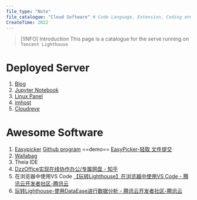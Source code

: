 ```yaml
---
file_type: "Note" 
file_catalogue: "Cloud Software" # Code Language, Extension, Coding env, Software, Hardware, Cloud Software
CreateTime: 2022
---
```


>[!INFO] Introduction
>This page is a catalogue for the serve running on `Tencent Lighthouse` 
# Deployed Server
1. [Blog](www.chandresekharlu.site) 
2. [Jupyter Notebook](py.chandrasekharlu.site)
3. [Linux Panel](panel.chandrasekharlu.site)
4. [imhost](img.chandrasekharlu.site)
5. [Cloudreve](cloud.chandrasekharlu.site)


# Awesome Software 
1. [Easypicker](https://blog.csdn.net/zhCSDA/article/details/122827861)
	[Github program](https://github.com/ATQQ/easypicker2-client)
	==demo== [EasyPicker-轻取 文件提交](https://ep2.sugarat.top/task/627bd3b18a567f1b47bcdace)
2. [Wallabag](wallabag.org)
3. Theia IDE
4. [DzzOffice实现在线协作办公/专属网盘 - 知乎](https://zhuanlan.zhihu.com/p/63983873)
5. 在浏览器中使用VS Code [【玩转Lighthouse】在浏览器中使用VS Code - 腾讯云开发者社区-腾讯云](https://cloud.tencent.com/developer/article/1978428)
6. [玩转Lighthouse-使用DataEase进行数据分析 - 腾讯云开发者社区-腾讯云](https://cloud.tencent.com/developer/article/1949551)